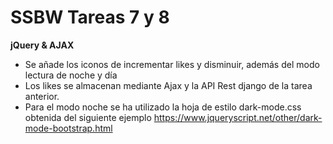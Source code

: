 # SSBW Tareas 7 y 8

**jQuery & AJAX**


- Se añade los iconos de incrementar likes y disminuir, además del modo lectura de noche y día
- Los likes se almacenan mediante Ajax y la API Rest django de la tarea anterior.
- Para el modo noche se ha utilizado la hoja de estilo dark-mode.css obtenida del siguiente ejemplo https://www.jqueryscript.net/other/dark-mode-bootstrap.html


